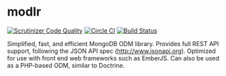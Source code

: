 # modlr
[![Scrutinizer Code Quality](https://scrutinizer-ci.com/g/as3io/modlr/badges/quality-score.png?b=master)](https://scrutinizer-ci.com/g/as3io/modlr/?branch=master) [![Circle CI](https://circleci.com/gh/as3io/modlr.svg?style=shield)](https://circleci.com/gh/as3io/modlr) [![Build Status](https://travis-ci.org/as3io/modlr.svg?branch=master)](https://travis-ci.org/as3io/modlr)

Simplified, fast, and efficient MongoDB ODM library. Provides full REST API support, following the JSON API spec (http://www.jsonapi.org). Optimized for use with front end web frameworks such as EmberJS. Can also be used as a PHP-based ODM, similar to Doctrine.
